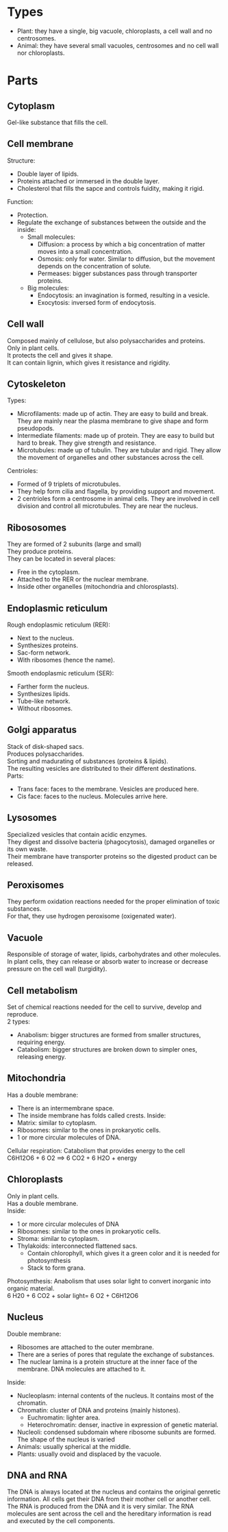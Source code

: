 # Types
- Plant: they have a single, big vacuole, chloroplasts, a cell wall and no centrosomes.
- Animal: they have several small vacuoles, centrosomes and no cell wall nor chloroplasts.

# Parts

## Cytoplasm
Gel-like substance that fills the cell.

## Cell membrane
Structure:
- Double layer of lipids.
- Proteins attached or immersed in the double layer.
- Cholesterol that fills the sapce and controls fuidity, making it rigid.

Function:
- Protection.
- Regulate the exchange of substances between the outside and the inside:
    - Small molecules:
        - Diffusion: a process by which a big concentration of matter moves into a small concentration.
        - Osmosis: only for water. Similar to diffusion, but the movement depends on the concentration of solute.
        - Permeases: bigger substances pass through transporter proteins.
    - Big molecules:
        - Endocytosis: an invagination is formed, resulting in a vesicle.
        - Exocytosis: inversed form of endocytosis.

## Cell wall
Composed mainly of cellulose, but also polysaccharides and proteins.  
Only in plant cells.  
It protects the cell and gives it shape.  
It can contain lignin, which gives it resistance and rigidity.

## Cytoskeleton
Types:
- Microfilaments: made up of actin. They are easy to build and break. They are mainly near the plasma membrane to give shape and form pseudopods. 
- Intermediate filaments: made up of protein. They are easy to build but hard to break. They give strength and resistance.
- Microtubules: made up of tubulin. They are tubular and rigid. They allow the movement of organelles and other substances across the cell.

Centrioles:
- Formed of 9 triplets of microtubules.
- They help form cilia and flagella, by providing support and movement.
- 2 centrioles form a centrosome in animal cells. They are involved in cell division and control all microtubules. They are near the nucleus.

## Ribososomes
They are formed of 2 subunits (large and small)  
They produce proteins.  
They can be located in several places:
- Free in the cytoplasm.
- Attached to the RER or the nuclear membrane.
- Inside other organelles (mitochondria and chlorosplasts).

## Endoplasmic reticulum
Rough endoplasmic reticulum (RER):
- Next to the nucleus.
- Synthesizes proteins.
- Sac-form network.
- With ribosomes (hence the name).

Smooth endoplasmic reticulum (SER):
- Farther form the nucleus.
- Synthesizes lipids.
- Tube-like network.
- Without ribosomes.

## Golgi apparatus
Stack of disk-shaped sacs.  
Produces polysaccharides.  
Sorting and madurating of substances (proteins & lipids).  
The resulting vesicles are distributed to their different destinations.  
Parts:
- Trans face: faces to the membrane. Vesicles are produced here.
- Cis face: faces to the nucleus. Molecules arrive here.

## Lysosomes
Specialized vesicles that contain acidic enzymes.  
They digest and dissolve bacteria (phagocytosis), damaged organelles or its own waste.  
Their membrane have transporter proteins so the digested product can be released.

## Peroxisomes
They perform oxidation reactions needed for the proper elimination of toxic substances.  
For that, they use hydrogen peroxisome (oxigenated water).

## Vacuole
Responsible of storage of water, lipids, carbohydrates and other molecules.  
In plant cells, they can release or absorb water to increase or decrease pressure on the cell wall (turgidity).

## Cell metabolism
Set of chemical reactions needed for the cell to survive, develop and reproduce.  
2 types:
- Anabolism: bigger structures are formed from smaller structures, requiring energy.
- Catabolism: bigger structures are broken down to simpler ones, releasing energy.

## Mitochondria
Has a double membrane:
- There is an intermembrane space.
- The inside membrane has folds called crests.
Inside:
- Matrix: similar to cytoplasm.
- Ribosomes: similar to the ones in prokaryotic cells.
- 1 or more circular molecules of DNA.

Cellular respiration: Catabolism that provides energy to the cell  
C6H12O6 + 6 O2 ==> 6 CO2 + 6 H2O + energy

## Chloroplasts
Only in plant cells.  
Has a double membrane.  
Inside:
- 1 or more circular molecules of DNA
- Ribosomes: similar to the ones in prokaryotic cells.
- Stroma: similar to cytoplasm.
- Thylakoids: interconnected flattened sacs.
    - Contain chlorophyll, which gives it a green color and it is needed for photosynthesis
    - Stack to form grana.
    
Photosynthesis: Anabolism that uses solar light to convert inorganic into organic material.  
6 H20 + 6 CO2 + solar light= 6 O2 + C6H12O6

## Nucleus
Double membrane:
- Ribosomes are attached to the outer membrane.
- There are a series of pores that regulate the exchange of substances.
- The nuclear lamina is a protein structure at the inner face of the membrane. DNA molecules are attached to it.

Inside:
- Nucleoplasm: internal contents of the nucleus. It contains most of the chromatin.
- Chromatin: cluster of DNA and proteins (mainly histones).
    - Euchromatin: lighter area.
    - Heterochromatin: denser, inactive in expression of genetic material.
- Nucleoli: condensed subdomain where ribosome subunits are formed.
The shape of the nucleus is varied
- Animals: usually spherical at the middle.
- Plants: usually ovoid and displaced by the vacuole.

## DNA and RNA
The DNA is always located at the nucleus and contains the original genretic information. All cells get their DNA from their mother cell or another cell.  
The RNA is produced from the DNA and it is very similar. The RNA molecules are sent across the cell and the hereditary information is read and executed by the cell components.
